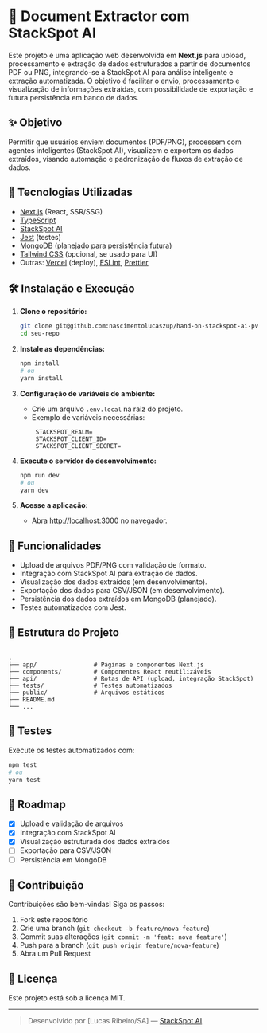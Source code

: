 # 📄 Document Extractor com StackSpot AI

Este projeto é uma aplicação web desenvolvida em **Next.js** para upload, processamento e extração de dados estruturados a partir de documentos PDF ou PNG, integrando-se à StackSpot AI para análise inteligente e extração automatizada. O objetivo é facilitar o envio, processamento e visualização de informações extraídas, com possibilidade de exportação e futura persistência em banco de dados.

## ✨ Objetivo

Permitir que usuários enviem documentos (PDF/PNG), processem com agentes inteligentes (StackSpot AI), visualizem e exportem os dados extraídos, visando automação e padronização de fluxos de extração de dados.

## 🚀 Tecnologias Utilizadas

- [Next.js](https://nextjs.org/) (React, SSR/SSG)
- [TypeScript](https://www.typescriptlang.org/)
- [StackSpot AI](https://stackspot.com/)
- [Jest](https://jestjs.io/) (testes)
- [MongoDB](https://www.mongodb.com/) (planejado para persistência futura)
- [Tailwind CSS](https://tailwindcss.com/) (opcional, se usado para UI)
- Outras: [Vercel](https://vercel.com/) (deploy), [ESLint](https://eslint.org/), [Prettier](https://prettier.io/)

## 🛠️ Instalação e Execução

1. **Clone o repositório:**
   ```bash
   git clone git@github.com:nascimentolucaszup/hand-on-stackspot-ai-pv.git
   cd seu-repo
   ```

2. **Instale as dependências:**
   ```bash
   npm install
   # ou
   yarn install
   ```

3. **Configuração de variáveis de ambiente:**
   - Crie um arquivo `.env.local` na raiz do projeto.
   - Exemplo de variáveis necessárias:
     ```
      STACKSPOT_REALM=
      STACKSPOT_CLIENT_ID=
      STACKSPOT_CLIENT_SECRET=
     ```

4. **Execute o servidor de desenvolvimento:**
   ```bash
   npm run dev
   # ou
   yarn dev
   ```

5. **Acesse a aplicação:**
   - Abra [http://localhost:3000](http://localhost:3000) no navegador.

## 🧩 Funcionalidades

- Upload de arquivos PDF/PNG com validação de formato.
- Integração com StackSpot AI para extração de dados.
- Visualização dos dados extraídos (em desenvolvimento).
- Exportação dos dados para CSV/JSON (em desenvolvimento).
- Persistência dos dados extraídos em MongoDB (planejado).
- Testes automatizados com Jest.

## 📂 Estrutura do Projeto

```

.
├── app/                # Páginas e componentes Next.js
├── components/         # Componentes React reutilizáveis
├── api/                # Rotas de API (upload, integração StackSpot)
├── tests/              # Testes automatizados
├── public/             # Arquivos estáticos
├── README.md
└── ...
```

## 🧪 Testes

Execute os testes automatizados com:
```bash
npm test
# ou
yarn test
```

## 📝 Roadmap

- [x] Upload e validação de arquivos
- [x] Integração com StackSpot AI
- [x] Visualização estruturada dos dados extraídos
- [ ] Exportação para CSV/JSON
- [ ] Persistência em MongoDB

## 🤝 Contribuição

Contribuições são bem-vindas! Siga os passos:

1. Fork este repositório
2. Crie uma branch (`git checkout -b feature/nova-feature`)
3. Commit suas alterações (`git commit -m 'feat: nova feature'`)
4. Push para a branch (`git push origin feature/nova-feature`)
5. Abra um Pull Request

## 📄 Licença

Este projeto está sob a licença MIT.

---

> Desenvolvido por [Lucas Ribeiro/SA] — [StackSpot AI](https://stackspot.com/)